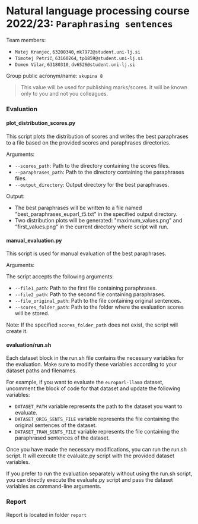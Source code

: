 # Natural language processing course 2022/23: `Paraphrasing sentences`

Team members:

- `Matej Kranjec`, `63200340`, `mk7972@student.uni-lj.si`
- `Timotej Petrič`, `63160264`, `tp1859@student.uni-lj.si`
- `Domen Vilar`, `63180310`, `dv6526@student.uni-lj.si`

Group public acronym/name: `skupina 8`

> This value will be used for publishing marks/scores. It will be known only to you and not you colleagues.

### Evaluation

#### plot_distribution_scores.py

This script plots the distribution of scores and writes the best paraphrases to a file based on the provided scores and paraphrases directories.

Arguments:

- `--scores_path`: Path to the directory containing the scores files.
- `--paraphrases_path`: Path to the directory containing the paraphrases files.
- `--output_directory`: Output directory for the best paraphrases.

<!-- The script can be run on an HPC system using the following command:

~~~
srun -n1 -N1 -c8 -G1 --mem=32G --time=1-00:00 --preserve-env --pty --partition=gpu singularity exec --nv /d/hpc/projects/FRI/tp1859/nlp_project8/lma/containers/hf.sif python3 plot_distribution_scores.py --scores_path <scores_directory> --paraphrases_path <paraphrases_directory> --output_directory <output_directory>
~~~

-->

Output:

- The best paraphrases will be written to a file named "best_paraphrases_euparl_t5.txt" in the specified output directory.
- Two distribution plots will be generated: "maximum_values.png" and "first_values.png" in the current directory where script will run.

#### manual_evaluation.py

This script is used for manual evaluation of the best paraphrases.

Arguments:

The script accepts the following arguments:

- `--file1_path`: Path to the first file containing paraphrases.
- `--file2_path`: Path to the second file containing paraphrases.
- `--file_original_path`: Path to the file containing original sentences.
- `--scores_folder_path`: Path to the folder where the evaluation scores will be stored.

Note: If the specified `scores_folder_path` does not exist, the script will create it.

#### evaluation/run.sh

Each dataset block in the run.sh file contains the necessary variables for the evaluation. Make sure to modify these variables according to your dataset paths and filenames.

For example, if you want to evaluate the `europarl-llama` dataset, uncomment the block of code for that dataset and update the following variables:

- `DATASET_PATH` variable represents the path to the dataset you want to evaluate.
- `DATASET_ORIG_SENTS_FILE` variable represents the file containing the original sentences of the dataset.
- `DATASET_TRAN_SENTS_FILE` variable represents the file containing the paraphrased sentences of the dataset.

Once you have made the necessary modifications, you can run the run.sh script. It will execute the evaluate.py script with the provided dataset variables.

If you prefer to run the evaluation separately without using the run.sh script, you can directly execute the evaluate.py script and pass the dataset variables as command-line arguments.

### Report

Report is located in folder `report`

